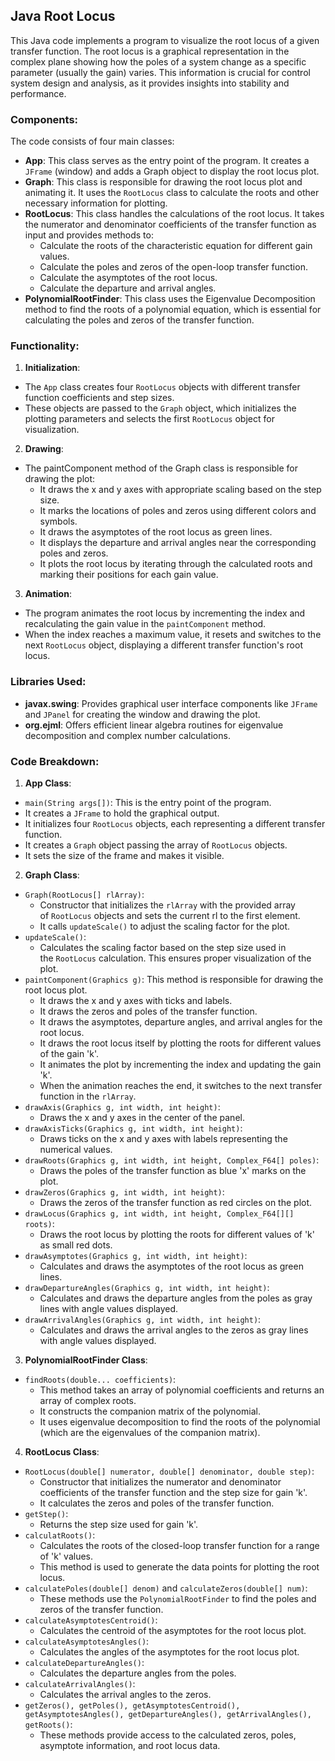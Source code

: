 ## Java Root Locus
This Java code implements a program to visualize the root locus of a given transfer function. The root locus is a graphical representation in the complex plane showing how the poles of a system change as a specific parameter (usually the gain) varies. This information is crucial for control system design and analysis, as it provides insights into stability and performance.
### Components:
The code consists of four main classes:
- **App**: This class serves as the entry point of the program. It creates a `JFrame` (window) and adds a Graph object to display the root locus plot.
- **Graph**: This class is responsible for drawing the root locus plot and animating it. It uses the `RootLocus` class to calculate the roots and other necessary information for plotting.
- **RootLocus**: This class handles the calculations of the root locus. It takes the numerator and denominator coefficients of the transfer function as input and provides methods to:
  - Calculate the roots of the characteristic equation for different gain values.
  - Calculate the poles and zeros of the open-loop transfer function.
  - Calculate the asymptotes of the root locus.
  - Calculate the departure and arrival angles.
- **PolynomialRootFinder**: This class uses the Eigenvalue Decomposition method to find the roots of a polynomial equation, which is essential for calculating the poles and zeros of the transfer function.
### Functionality:
1. **Initialization**:
  - The `App` class creates four `RootLocus` objects with different transfer function coefficients and step sizes.
  - These objects are passed to the `Graph` object, which initializes the plotting parameters and selects the first `RootLocus` object for visualization.
2. **Drawing**:
  - The paintComponent method of the Graph class is responsible for drawing the plot:
    - It draws the x and y axes with appropriate scaling based on the step size.
    - It marks the locations of poles and zeros using different colors and symbols.
    - It draws the asymptotes of the root locus as green lines.
    - It displays the departure and arrival angles near the corresponding poles and zeros.
    - It plots the root locus by iterating through the calculated roots and marking their positions for each gain value.
3. **Animation**:
  - The program animates the root locus by incrementing the index and recalculating the gain value in the `paintComponent` method.
  - When the index reaches a maximum value, it resets and switches to the next `RootLocus` object, displaying a different transfer function's root locus.
### Libraries Used:
- **javax.swing**: Provides graphical user interface components like `JFrame` and `JPanel` for creating the window and drawing the plot.
- **org.ejml**: Offers efficient linear algebra routines for eigenvalue decomposition and complex number calculations.
### Code Breakdown:
1. **App Class**:
  - `main(String args[])`:
This is the entry point of the program.
  - It creates a `JFrame` to hold the graphical output.
  - It initializes four `RootLocus` objects, each representing a different transfer function.
  - It creates a `Graph` object passing the array of `RootLocus` objects.
  - It sets the size of the frame and makes it visible.
2. **Graph Class**:
  - `Graph(RootLocus[] rlArray)`:
    - Constructor that initializes the `rlArray` with the provided array of `RootLocus` objects and sets the current rl to the first element.
    - It calls `updateScale()` to adjust the scaling factor for the plot.
  - `updateScale()`:
    - Calculates the scaling factor based on the step size used in the `RootLocus` calculation. This ensures proper visualization of the plot.
  - `paintComponent(Graphics g)`:
This method is responsible for drawing the root locus plot.
    - It draws the x and y axes with ticks and labels.
    - It draws the zeros and poles of the transfer function.
    - It draws the asymptotes, departure angles, and arrival angles for the root locus.
    - It draws the root locus itself by plotting the roots for different values of the gain 'k'.
    - It animates the plot by incrementing the index and updating the gain 'k'.
    - When the animation reaches the end, it switches to the next transfer function in the `rlArray`.
  - `drawAxis(Graphics g, int width, int height)`:
    - Draws the x and y axes in the center of the panel.
  - `drawAxisTicks(Graphics g, int width, int height)`:
    - Draws ticks on the x and y axes with labels representing the numerical values.
  - `drawRoots(Graphics g, int width, int height, Complex_F64[] poles)`:
    - Draws the poles of the transfer function as blue 'x' marks on the plot.
  - `drawZeros(Graphics g, int width, int height)`:
    - Draws the zeros of the transfer function as red circles on the plot.
  - `drawLocus(Graphics g, int width, int height, Complex_F64[][] roots)`:
    - Draws the root locus by plotting the roots for different values of 'k' as small red dots.
  - `drawAsymptotes(Graphics g, int width, int height)`:
    - Calculates and draws the asymptotes of the root locus as green lines.
  - `drawDepartureAngles(Graphics g, int width, int height)`:
    - Calculates and draws the departure angles from the poles as gray lines with angle values displayed.
  - `drawArrivalAngles(Graphics g, int width, int height)`:
    - Calculates and draws the arrival angles to the zeros as gray lines with angle values displayed.
3. **PolynomialRootFinder Class**:
  - `findRoots(double... coefficients)`:
    - This method takes an array of polynomial coefficients and returns an array of complex roots.
    - It constructs the companion matrix of the polynomial.
    - It uses eigenvalue decomposition to find the roots of the polynomial (which are the eigenvalues of the companion matrix).
4. **RootLocus Class**:
  - `RootLocus(double[] numerator, double[] denominator, double step)`:
    - Constructor that initializes the numerator and denominator coefficients of the transfer function and the step size for gain 'k'.
    - It calculates the zeros and poles of the transfer function.
  - `getStep()`:
    - Returns the step size used for gain 'k'.
  - `calculatRoots()`:
    - Calculates the roots of the closed-loop transfer function for a range of 'k' values.
    - This method is used to generate the data points for plotting the root locus.
  - `calculatePoles(double[] denom)` and `calculateZeros(double[] num)`:
    - These methods use the `PolynomialRootFinder` to find the poles and zeros of the transfer function.
  - `calculateAsymptotesCentroid()`:
    - Calculates the centroid of the asymptotes for the root locus plot.
  - `calculateAsymptotesAngles()`:
    - Calculates the angles of the asymptotes for the root locus plot.
  - `calculateDepartureAngles()`:
    - Calculates the departure angles from the poles.
  - `calculateArrivalAngles()`:
    - Calculates the arrival angles to the zeros.
  - `getZeros(), getPoles(), getAsymptotesCentroid(), getAsymptotesAngles(), getDepartureAngles(), getArrivalAngles(), getRoots()`:
    - These methods provide access to the calculated zeros, poles, asymptote information, and root locus data.

